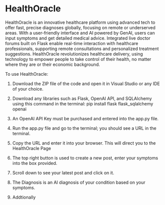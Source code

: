 # HealthOracle
HealthOracle is an innovative healthcare platform using advanced tech to offer fast, precise diagnoses globally, focusing on remote or underserved areas. With a user-friendly interface and AI powered by GenAI, users can input symptoms and get detailed medical advice. Integrated live doctor forums built on Flask enable real-time interaction with healthcare professionals, supporting remote consultations and personalized treatment suggestions. HealthOracle revolutionizes healthcare delivery, using technology to empower people to take control of their health, no matter where they are or their economic background.

To use HealthOracle:

1. Download the ZIP file of the code and open it in Visual Studio or any IDE of your choice.

2. Download any libraries such as Flask, OpenAI API, and SQLAlchemy using this command in the terminal: pip install flask flask_sqlalchemy openai

3. An OpenAI API Key must be purchased and entered into the app.py file.

4. Run the app.py file and go to the terminal; you should see a URL in the terminal.

5. Copy the URL and enter it into your browser. This will direct you to the HealthOracle Page

6. The top right button is used to create a new post, enter your symptoms into the box provided.

7. Scroll down to see your latest post and click on it.

8. The Diagnosis is an AI diagnosis of your condition based on your symptoms.

9. Addtionally

